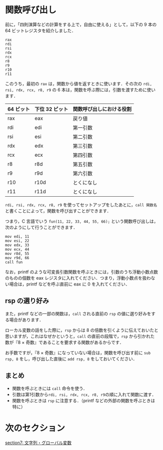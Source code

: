 # 関数呼び出し

前に，「四則演算などの計算をする上で，自由に使える」として，以下の 9 本の 64 ビットレジスタを紹介しました．

```
rax
rdi
rsi
rdx
rcx
r8
r9
r10
r11
```

このうち，最初の `rax` は，関数から値を返すときに使います．その次の `rdi, rsi, rdx, rcx, r8, r9` の 6 本は，関数を呼ぶ際には，引数を渡すために使います．

| 64 ビット | 下位 32 ビット | 関数呼び出しにおける役割 |
|-----------|--------------|------|
| rax | eax | 戻り値 |
| rdi | edi | 第一引数 |
| rsi | esi | 第二引数 |
| rdx | edx | 第三引数 |
| rcx | ecx | 第四引数 |
| r8  | r8d | 第五引数 |
| r9  | r9d | 第六引数 |
| r10 | r10d | とくになし |
| r11 | r11d | とくになし |

`rdi, rsi, rdx, rcx, r8, r9` を使ってセットアップをしたあとに，`call 関数名`と書くことによって，関数を呼び出すことができます．

つまり，C 言語でいう `fun(11, 22, 33, 44, 55, 66);` という関数呼び出しは，次のようにして行うことができます．

```
mov edi, 11
mov esi, 22
mov edx, 33
mov ecx, 44
mov r8d, 55
mov r9d, 66
call fun
```

なお，printf のような可変長引数関数を呼ぶときには，引数のうち浮動小数点数のものの個数を eax レジスタに入れてください．つまり，浮動小数点を扱わない場合は，printf などを呼ぶ直前に eax に 0 を入れてください．

## rsp の選り好み

また，printf などの一部の関数は，`call` される直前の `rsp` の値に選り好みをする場合があります． 

ローカル変数の話をした際に，`rsp` からは 8 の倍数を引くように伝えておいたと思いますが，これはなぜかというと，`call` の直前の段階で，`rsp` から引かれた数が『8 × 奇数』であることを要求する関数があるからです．

お手数ですが，『8 × 奇数』になっていない場合は，関数を呼び出す前に `sub rsp, 8` をし，呼び出した直後に `add rsp, 8` をしておいてください．

## まとめ
- 関数を呼ぶときには `call` 命令を使う．
- 引数は第1引数から`rdi, rsi, rdx, rcx, r8, r9`の順に入れて関数に渡す．
- 関数を呼ぶときは `rsp` に注意する．（printf などの外部の関数を呼ぶときは特に）

# 次のセクション
[section7: 文字列・グローバル変数](/sections/section7_String.md)
